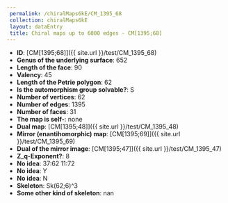 ```yaml
--- 
 permalink: /chiralMaps6kE/CM_1395_68 
 collection: chiralMaps6kE
 layout: dataEntry
 title: Chiral maps up to 6000 edges - CM[1395;68]
---
```


- **ID**: [CM[1395;68]]({{ site.url }}/test/CM_1395_68)
- **Genus of the underlying surface**: 652
- **Length of the face**: 90
- **Valency**: 45
- **Length of the Petrie polygon**: 62
- **Is the automorphism group solvable?**: S
- **Number of vertices**: 62
- **Number of edges**: 1395
- **Number of faces**: 31
- **The map is self-**: none
- **Dual map**: [CM[1395;48]]({{ site.url }}/test/CM_1395_48)
- **Mirror (enantihomorphic) map**: [CM[1395;69]]({{ site.url }}/test/CM_1395_69)
- **Dual of the mirror image**: [CM[1395;47]]({{ site.url }}/test/CM_1395_47)
- **Z_q-Exponent?**: 8
- **No idea**:  37:62 11:72
- **No idea**: Y
- **No idea**: N
- **Skeleton**: Sk(62;6)^3
- **Some other kind of skeleton**: nan
